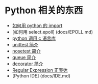 # Python 相关的东西
* [如何用 python 的 import](docs/IMPORT.md) 
* [如何用 select.epoll] (docs/EPOLL.md)
* [python 调用 c 语言库](docs/PYTHON_C.md)
* [unittest 简介](docs/UNITTEST.md)
* [nosetest 简介](docs/NOSETESTS.md)
* [queue 简介](docs/QUEUE.md)
* [decorator 简介](docs/DECORATOR.md)
* [Regular Expression 正表达](docs/REGEX.md)
* [Python IDE] (docs/IDE.md)